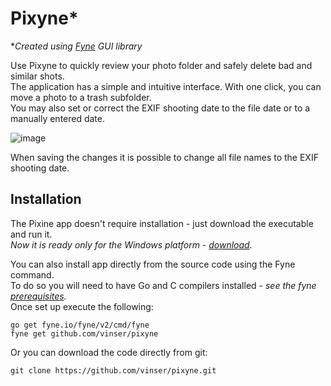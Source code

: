 # Pixyne*

\**Created using [Fyne](https://github.com/fyne-io/fyne) GUI library*


Use Pixyne to quickly review your photo folder and safely delete bad and similar shots.  
The application has a simple and intuitive interface. With one click, you can move a photo to a trash subfolder.  
You may also set or correct the EXIF shooting date to the file date or to a manually entered date.  


![image](https://user-images.githubusercontent.com/14954512/230637077-6fd0bc61-0be7-4cee-8c87-10bd64f2fba3.png)

When saving the changes it is possible to change all file names to the EXIF shooting date.

## Installation

The Pixine app doesn't require installation - just download the executable and run it.  
*Now it is ready only for the Windows platform - [download](https://github.com/vinser/pixyne/releases/download/v1.0.0/pixine.exe).*  

You can also install app directly from the source code using the Fyne command.  
To do so you will need to have Go and C compilers installed - *see the fyne [prerequisites](https://developer.fyne.io/started/).*  
Once set up execute the following:
```
go get fyne.io/fyne/v2/cmd/fyne
fyne get github.com/vinser/pixyne
```
Or you can download the code directly from git:
```
git clone https://github.com/vinser/pixyne.git
```
